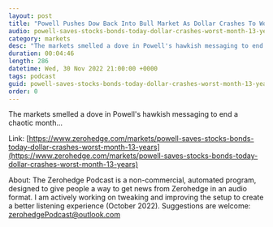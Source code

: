 ```yaml
---
layout: post
title: "Powell Pushes Dow Back Into Bull Market As Dollar Crashes To Worst Month In 13 Years"
audio: powell-saves-stocks-bonds-today-dollar-crashes-worst-month-13-years-0
category: markets
desc: "The markets smelled a dove in Powell's hawkish messaging to end a chaotic month..."
duration: 00:04:46
length: 286
datetime: Wed, 30 Nov 2022 21:00:00 +0000
tags: podcast
guid: powell-saves-stocks-bonds-today-dollar-crashes-worst-month-13-years-0
order: 0
---
```

The markets smelled a dove in Powell's hawkish messaging to end a chaotic month...

Link: [https://www.zerohedge.com/markets/powell-saves-stocks-bonds-today-dollar-crashes-worst-month-13-years](https://www.zerohedge.com/markets/powell-saves-stocks-bonds-today-dollar-crashes-worst-month-13-years)

About: The Zerohedge Podcast is a non-commercial, automated program, designed to give people a way to get news from Zerohedge in an audio format.  I am actively working on tweaking and improving the setup to create a better listening experience (October 2022).  Suggestions are welcome: [zerohedgePodcast@outlook.com](mailto:zerohedgePodcast@outlook.com)